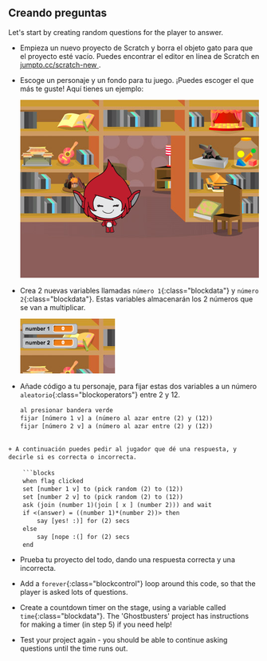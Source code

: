 ## Creando preguntas

Let's start by creating random questions for the player to answer.

+ Empieza un nuevo proyecto de Scratch y borra el objeto gato para que el proyecto esté vacío. Puedes encontrar el editor en línea de Scratch en <a href="http://jumpto.cc/scratch-new" target="_blank">jumpto.cc/scratch-new </a>.

+ Escoge un personaje y un fondo para tu juego. ¡Puedes escoger el que más te guste! Aquí tienes un ejemplo:
    
    ![screenshot](images/brain-setting.png)

+ Crea 2 nuevas variables llamadas `número 1`{:class="blockdata"} y `número 2`{:class="blockdata"}. Estas variables almacenarán los 2 números que se van a multiplicar.
    
    ![screenshot](images/brain-variables.png)

+ Añade código a tu personaje, para fijar estas dos variables a un número `aleatorio`{:class="blockoperators"} entre 2 y 12.
    
    ```blocks
    al presionar bandera verde
    fijar [número 1 v] a (número al azar entre (2) y (12))
    fijar [número 2 v] a (número al azar entre (2) y (12))
```

+ A continuación puedes pedir al jugador que dé una respuesta, y decirle si es correcta o incorrecta.
    
    ```blocks
    when flag clicked
    set [number 1 v] to (pick random (2) to (12))
    set [number 2 v] to (pick random (2) to (12))
    ask (join (number 1)(join [ x ] (number 2))) and wait
    if <(answer) = ((number 1)*(number 2))> then
        say [yes! :)] for (2) secs
    else
        say [nope :(] for (2) secs
    end
```

+ Prueba tu proyecto del todo, dando una respuesta correcta y una incorrecta.

+ Add a `forever`{:class="blockcontrol"} loop around this code, so that the player is asked lots of questions.

+ Create a countdown timer on the stage, using a variable called `time`{:class="blockdata"}. The 'Ghostbusters' project has instructions for making a timer (in step 5) if you need help!

+ Test your project again - you should be able to continue asking questions until the time runs out.